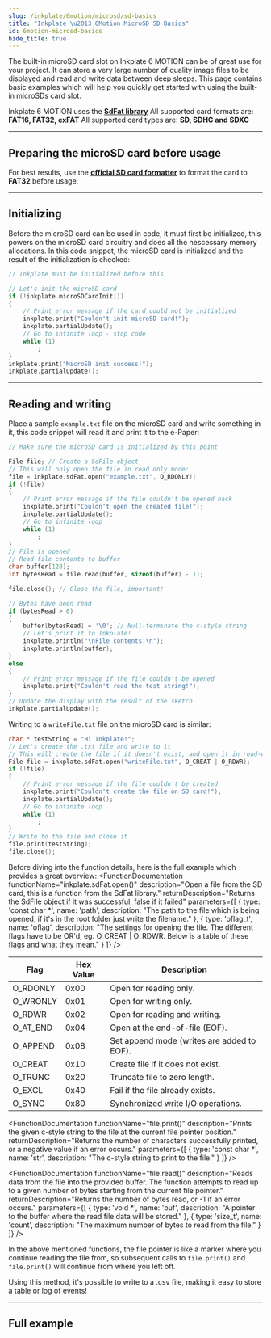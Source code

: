 ```yaml
---
slug: /inkplate/6motion/microsd/sd-basics
title: "Inkplate \u2013 6Motion MicroSD SD Basics"
id: 6motion-microsd-basics
hide_title: true
---
```

<SectionTitle title="MicroSD basics" backgroundImage="/img/microsd.jpg" />

The built-in microSD card slot on Inkplate 6 MOTION can be of great use for your project. It can store a very large number of quality image files to be displayed and read and write data between deep sleeps. This page contains basic examples which will help you quickly get started with using the built-in microSDs card slot.

<CenteredImage src="/img/inkplate_6_motion/6motion_sdcard.jpg" alt="MicroSD card in Inkplate 6 MOTION" caption="8GB microSD card inserted in Inkplate 6 MOTION" width="600px" />

<InfoBox>Inkplate 6 MOTION uses the [**SdFat library**](https://github.com/greiman/SdFat)</InfoBox>
<WarningBox>All supported card formats are: **FAT16, FAT32, exFAT**</WarningBox>
<WarningBox>All supported card types are: **SD, SDHC and SDXC**</WarningBox>

---

## Preparing the microSD card before usage

For best results, use the [**official SD card formatter**](https://www.sdcard.org/downloads/formatter/) to format the card to **FAT32** before usage.

<CenteredImage src="/img/inkplate_6_motion/sdcard_formatter.png" alt="Official SD card formatter" caption="The official SD Card formatter" width="400px" />

---

## Initializing

Before the microSD card can be used in code, it must first be initialized, this powers on the microSD card circuitry and does all the nescessary memory allocations. In this code snippet, the microSD card is initialized and the result of the initialization is checked:
```cpp
// Inkplate must be initialized before this

// Let's init the microSD card
if (!inkplate.microSDCardInit())
{
    // Print error message if the card could not be initialized
    inkplate.print("Couldn't init microSD card!");
    inkplate.partialUpdate();
    // Go to infinite loop - stop code
    while (1)
        ;
}
inkplate.print("MicroSD init success!");
inkplate.partialUpdate();
```
<FunctionDocumentation
  functionName="inkplate.microSDCardInit()"
  description="Initializes the microSD card on the Inkplate 6MOTION. Powers up the card, configures the necessary pins, and attempts to initialize the card interface."
  returnDescription="Returns true if the initialization was successful, otherwise returns false."
/>

---

## Reading and writing

Place a sample `example.txt` file on the microSD card and write something in it, this code snippet will read it and print it to the e-Paper:
```cpp
// Make sure the microSD card is initialized by this point

File file; // Create a SdFile object
// This will only open the file in read only mode:
file = inkplate.sdFat.open("example.txt", O_RDONLY);
if (!file)
{
    // Print error message if the file couldn't be opened back
    inkplate.print("Couldn't open the created file!");
    inkplate.partialUpdate();
    // Go to infinite loop
    while (1)
        ;
}
// File is opened
// Read file contents to buffer
char buffer[128];
int bytesRead = file.read(buffer, sizeof(buffer) - 1);

file.close(); // Close the file, important!

// Bytes have been read
if (bytesRead > 0)
{
    buffer[bytesRead] = '\0'; // Null-terminate the c-style string
    // Let's print it to Inkplate!
    inkplate.println("\nFile contents:\n");
    inkplate.println(buffer);
}
else
{
    // Print error message if the file couldn't be opened
    inkplate.print("Couldn't read the test string!");
}
// Update the display with the result of the sketch
inkplate.partialUpdate();
```

Writing to a `writeFile.txt` file on the microSD card is similar:
```cpp
char * testString = "Hi Inkplate!"; 
// Let's create the .txt file and write to it
// This will create the file if it doesn't exist, and open it in read-write mode if it exists:
File file = inkplate.sdFat.open("writeFile.txt", O_CREAT | O_RDWR);
if (!file)
{
    // Print error message if the file couldn't be created
    inkplate.print("Couldn't create the file on SD card!");
    inkplate.partialUpdate();
    // Go to infinite loop
    while (1)
        ;
}
// Write to the file and close it
file.print(testString);
file.close();
```
Before diving into the function details, here is the full example which provides a great overview:
<QuickLink 
  title="SD Text read and write example" 
  description="A full example on how to initialize the microSD card, read and write data to it"
  url="https://github.com/SolderedElectronics/Inkplate_Motion_Arduino_Library/blob/main/examples/Inkplate6Motion/Advanced/SD/Inkplate_6_Motion_SD_Read_Write_Text/Inkplate_6_Motion_SD_Read_Write_Text.ino" 
/>
<FunctionDocumentation
  functionName="inkplate.sdFat.open()"
  description="Open a file from the SD card, this is a function from the SdFat library."
  returnDescription="Returns the SdFile object if it was successful, false if it failed"
  parameters={[
    { type: 'const char *', name: 'path', description: "The path to the file which is being opened, if it's in the root folder just write the filename." },
    { type: 'oflag_t', name: 'oflag', description: "The settings for opening the file. The different flags have to be OR'd, eg. O_CREAT | O_RDWR. Below is a table of these flags and what they mean." }
  ]}
/>

| Flag     | Hex Value | Description                                |
|----------|-----------|--------------------------------------------|
| O_RDONLY | 0x00      | Open for reading only.                     |
| O_WRONLY | 0x01      | Open for writing only.                     |
| O_RDWR   | 0x02      | Open for reading and writing.              |
| O_AT_END | 0x04      | Open at the end-of-file (EOF).             |
| O_APPEND | 0x08      | Set append mode (writes are added to EOF). |
| O_CREAT  | 0x10      | Create file if it does not exist.          |
| O_TRUNC  | 0x20      | Truncate file to zero length.              |
| O_EXCL   | 0x40      | Fail if the file already exists.           |
| O_SYNC   | 0x80      | Synchronized write I/O operations.         |

<FunctionDocumentation
  functionName="file.print()"
  description="Prints the given c-style string to the file at the current file pointer position."
  returnDescription="Returns the number of characters successfully printed, or a negative value if an error occurs."
  parameters={[
    { type: 'const char *', name: 'str', description: "The c-style string to print to the file." }
  ]}
/>

<FunctionDocumentation
  functionName="file.read()"
  description="Reads data from the file into the provided buffer. The function attempts to read up to a given number of bytes starting from the current file pointer."
  returnDescription="Returns the number of bytes read, or -1 if an error occurs."
  parameters={[
    { type: 'void *', name: 'buf', description: "A pointer to the buffer where the read file data will be stored." },
    { type: 'size_t', name: 'count', description: "The maximum number of bytes to read from the file." }
  ]}
/>

<InfoBox>In the above mentioned functions, the file pointer is like a marker where you continue reading the file from, so subsequent calls to `file.print()` and `file.print()` will continue from where you left off.</InfoBox>

<FunctionDocumentation
  functionName="file.close()"
  description="Closes the file, ensuring that any buffered data is flushed to the storage medium and that all resources associated with the file are freed."
  returnDescription="Returns true if the file was closed successfully, or false if an error occurred."
/>

<InfoBox>Using this method, it's possible to write to a .csv file, making it easy to store a table or log of events!</InfoBox>

---

## Full example

<QuickLink 
  title="Inkplate_6_Motion_SD_Read_Write_Text.ino" 
  description="Full example of reading and writing text to the microSD card."
  url="https://github.com/SolderedElectronics/Inkplate_Motion_Arduino_Library/blob/main/examples/Inkplate6Motion/Advanced/SD/Inkplate_6_Motion_SD_Read_Write_Text/Inkplate_6_Motion_SD_Read_Write_Text.ino" 
/>

